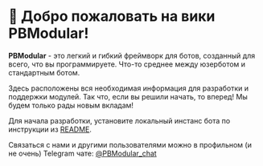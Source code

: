 # 👋 Добро пожаловать на вики PBModular!

**PBModular** - это легкий и гибкий фреймворк для ботов, созданный для всего, что вы программируете. Что-то среднее между юзерботом и стандартным ботом.

Здесь расположены вся необходимая информация для разработки и поддержки модулей. Так что, если вы решили начать, то вперед! Мы будем только рады новым вкладам!

Для начала разработки, установите локальный инстанс бота по инструкции из [README](https://github.com/PBModular/bot?tab=readme-ov-file#pbmodular). 

Связаться с нами и другими пользователями можно в профильном (и не очень) Telegram чате: [@PBModular_chat](https://t.me/PBModular_chat)